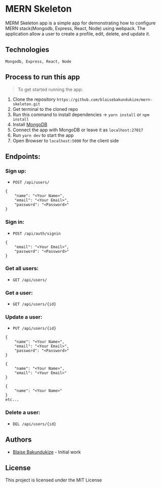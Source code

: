 # MERN Skeleton

MERM Skeleton app is a simple app for demonstrating how to configure MERN stack(Mongodb, Express, React, Node) using webpack. The application allow a user to create a profile, edit, delete, and update it.

## Technologies

`Mongodb, Express, React, Node`

## Process to run this app

> To get started running the app:

1. Clone the repository `https://github.com/blaisebakundukize/mern-skeleton.git`
2. Get terminal to the cloned repo
3. Run this command to install dependencies -> `yarn install` or `npm install`
4. Install [MongoDB](https://www.mongodb.com/)
5. Connect the app with MongoDB or leave it as `localhost:27017`
6. Run `yarn dev` to start the app
7. Open Browser to `localhost:5000` for the client side

## Endpoints:

### Sign up:

- `POST /api/users/`

```
{
    "name": "<Your Name>",
    "email": "<Your Email>",
    "password": "<Password>"
}
```

### Sign in:

- `POST /api/auth/signin`

```
{
    "email": "<Your Email>",
    "password": "<Password>"
}
```

### Get all users:

- `GET /api/users/`

### Get a user:

- `GET /api/users/{id}`

### Update a user:

- `PUT /api/users/{id}`

```
{
    "name": "<Your Name>",
    "email": "<Your Email>",
    "password": "<Password>"
}
```

```
{
    "name": "<Your Name>",
    "email": "<Your Email>"
}
```

```
{
    "name": "<Your Name>"
}
etc...
```

### Delete a user:

- `DEL /api/users/{id}`

## Authors

- [Blaise Bakundukize](https://github.com/blaisebakundukize) - Initial work

## License

This project is licensed under the MIT License
